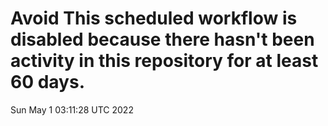 # Avoid This scheduled workflow is disabled because there hasn't been activity in this repository for at least 60 days.
Sun May  1 03:11:28 UTC 2022
